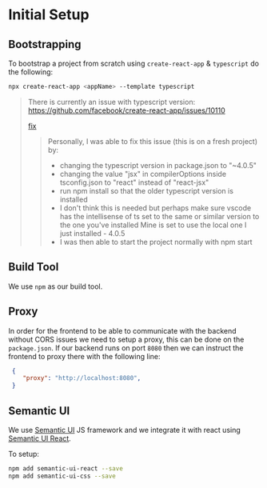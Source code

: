 # Initial Setup

## Bootstrapping

To bootstrap a project from scratch using `create-react-app` & `typescript` do the following:

```sh
npx create-react-app <appName> --template typescript
```

> There is currently an issue with typescript version: https://github.com/facebook/create-react-app/issues/10110
>
> [fix](https://github.com/facebook/create-react-app/issues/10110#issuecomment-731379325)
>
> > Personally, I was able to fix this issue (this is on a fresh project) by:
> > - changing the typescript version in package.json to "~4.0.5"
> > - changing the value "jsx" in compilerOptions inside tsconfig.json to "react" instead of "react-jsx"
> > - run npm install so that the older typescript version is installed
> > - I don't think this is needed but perhaps make sure vscode has the intellisense of ts set to the same or similar version to the one you've installed Mine is set to use the local one I just installed - 4.0.5
> > - I was then able to start the project normally with npm start

## Build Tool

We use `npm` as our build tool.

## Proxy

In order for the frontend to be able to communicate with the backend without CORS issues we need to setup a proxy, this can be done on the `package.json`. If our backend runs on port `8080` then we can instruct the frontend to proxy there with the following line:

```json
 {
    "proxy": "http://localhost:8080",
 }
```

## Semantic UI

We use [Semantic UI] JS framework and we integrate it with react using [Semantic UI React].

[Semantic UI]: https://semantic-ui.com/
[Semantic UI React]: https://react.semantic-ui.com/

To setup:

```sh
npm add semantic-ui-react --save
npm add semantic-ui-css --save
```
